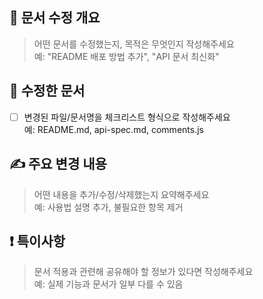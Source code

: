 ## 📝 문서 수정 개요

> 어떤 문서를 수정했는지, 목적은 무엇인지 작성해주세요  
> 예: "README 배포 방법 추가", "API 문서 최신화"

## 📄 수정한 문서

- [ ] 변경된 파일/문서명을 체크리스트 형식으로 작성해주세요  
       예: README.md, api-spec.md, comments.js

## ✍️ 주요 변경 내용

> 어떤 내용을 추가/수정/삭제했는지 요약해주세요  
> 예: 사용법 설명 추가, 불필요한 항목 제거

## ❗ 특이사항

> 문서 적용과 관련해 공유해야 할 정보가 있다면 작성해주세요  
> 예: 실제 기능과 문서가 일부 다를 수 있음
